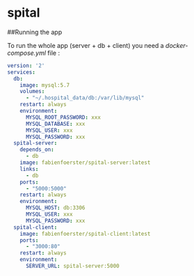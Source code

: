 # spital

##Running the app

To run the whole app (server + db + client) you need a *docker-compose.yml* file :

```yaml
version: '2'
services:
  db:
    image: mysql:5.7
    volumes:
      - "~/.hospital_data/db:/var/lib/mysql"
    restart: always
    environment:
      MYSQL_ROOT_PASSWORD: xxx
      MYSQL_DATABASE: xxx
      MYSQL_USER: xxx
      MYSQL_PASSWORD: xxx
  spital-server:
    depends_on:
      - db
    image: fabienfoerster/spital-server:latest
    links:
      - db
    ports:
      - "5000:5000"
    restart: always
    environment:
      MYSQL_HOST: db:3306
      MYSQL_USER: xxx
      MYSQL_PASSWORD: xxx
  spital-client:
    image: fabienfoerster/spital-client:latest
    ports:
      - "3000:80"
    restart: always
    environment:
      SERVER_URL: spital-server:5000

```
